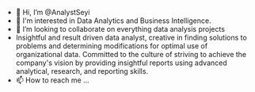 - 👋 Hi, I’m @AnalystSeyi
- 👀 I'm interested in Data Analytics and Business Intelligence.
- 💞️ I’m looking to collaborate on everything data analysis projects
- Insightful and result driven data analyst, creative in finding solutions to problems and determining modifications for optimal use of organizational data. Committed to the culture of striving to achieve the company's vision by providing insightful reports using advanced analytical, research, and reporting skills. 
- 📫 How to reach me ...

<!---
AnalystSeyi/AnalystSeyi is a ✨ special ✨ repository because its `README.md` (this file) appears on your GitHub profile.
You can click the Preview link to take a look at your changes.
--->
